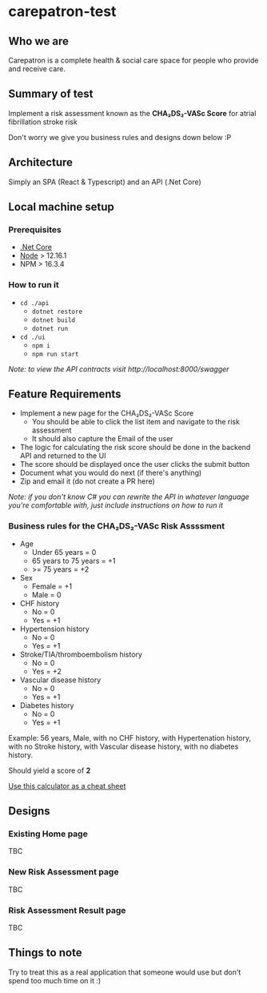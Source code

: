 # carepatron-test

## Who we are

Carepatron is a complete health & social care space for people who provide and receive care.

## Summary of test

Implement a risk assessment known as the **CHA₂DS₂-VASc Score** for atrial fibrillation stroke risk

Don't worry we give you business rules and designs down below :P

## Architecture

Simply an SPA (React & Typescript) and an API (.Net Core)

## Local machine setup

### Prerequisites

- [.Net Core](https://dotnet.microsoft.com/download)
- [Node](https://nodejs.org/en/download/) > 12.16.1
- NPM > 16.3.4

### How to run it

- `cd ./api`
  - `dotnet restore`
  - `dotnet build`
  - `dotnet run`
- `cd ./ui`
  - `npm i`
  - `npm run start`

_Note: to view the API contracts visit http://localhost:8000/swagger_

## Feature Requirements

- Implement a new page for the CHA₂DS₂-VASc Score
  - You should be able to click the list item and navigate to the risk assessment
  - It should also capture the Email of the user
- The logic for calculating the risk score should be done in the backend API and returned to the UI
- The score should be displayed once the user clicks the submit button
- Document what you would do next (if there's anything)
- Zip and email it (do not create a PR here)

_Note: if you don't know C# you can rewrite the API in whatever language you're comfortable with, just include instructions on how to run it_

### Business rules for the CHA₂DS₂-VASc Risk Assssment

- Age
  - Under 65 years = 0
  - 65 years to 75 years = +1
  - \>= 75 years = +2
- Sex
  - Female = +1
  - Male = 0
- CHF history
  - No = 0
  - Yes = +1
- Hypertension history
  - No = 0
  - Yes = +1
- Stroke/TIA/thromboembolism history
  - No = 0
  - Yes = +2
- Vascular disease history
  - No = 0
  - Yes = +1
- Diabetes history
  - No = 0
  - Yes = +1

Example:
56 years, Male, with no CHF history, with Hypertenation history, with no Stroke history, with Vascular disease history, with no diabetes history.

Should yield a score of **2**

[Use this calculator as a cheat sheet](https://www.mdcalc.com/cha2ds2-vasc-score-atrial-fibrillation-stroke-risk)

## Designs

### Existing Home page

TBC

### New Risk Assessment page

TBC

### Risk Assessment Result page

TBC

## Things to note

Try to treat this as a real application that someone would use but don't spend too much time on it :)
